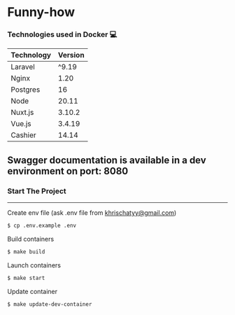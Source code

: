 # Funny-how 

### Technologies used in Docker 💻
| Technology | Version |
|------------|---------|
| Laravel    | ^9.19   |
| Nginx      | 1.20    |
| Postgres   | 16      |
| Node       | 20.11   |
| Nuxt.js    | 3.10.2  |
| Vue.js     | 3.4.19  |
| Cashier    | 14.14   |

Swagger documentation is available in a dev environment on port: 8080
----
### Start The Project

---
Create env file (ask .env file from khrischatyy@gmail.com)
```bash
$ cp .env.example .env
```

Build containers
```bash
$ make build
```

Launch containers
```bash
$ make start
```

Update container
```bash
$ make update-dev-container 
```
